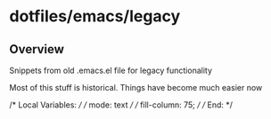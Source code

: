 # dotfiles/emacs/legacy #

## Overview ##

Snippets from old .emacs.el file for legacy functionality

Most of this stuff is historical. Things have become much easier now






/* Local Variables: */
/* mode: text       */
/* fill-column: 75; */
/* End:             */
